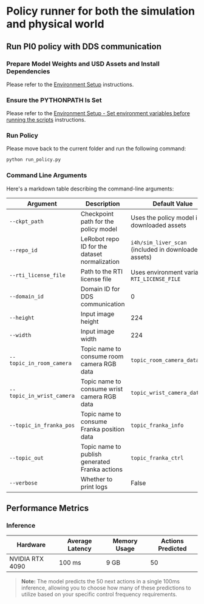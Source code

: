# Policy runner for both the simulation and physical world

## Run PI0 policy with DDS communication

### Prepare Model Weights and USD Assets and Install Dependencies

Please refer to the [Environment Setup](../../README.md#environment-setup) instructions.

### Ensure the PYTHONPATH Is Set

Please refer to the [Environment Setup - Set environment variables before running the scripts](../../README.md#set-environment-variables-before-running-the-scripts) instructions.

### Run Policy

Please move back to the current folder and run the following command:

```sh
python run_policy.py
```

### Command Line Arguments

Here's a markdown table describing the command-line arguments:

| Argument | Description | Default Value |
|----------|-------------|---------------|
| `--ckpt_path` | Checkpoint path for the policy model | Uses the policy model in the downloaded assets |
| `--repo_id` | LeRobot repo ID for the dataset normalization | `i4h/sim_liver_scan` (included in downloaded assets) |
| `--rti_license_file` | Path to the RTI license file | Uses environment variable `RTI_LICENSE_FILE` |
| `--domain_id` | Domain ID for DDS communication | 0 |
| `--height` | Input image height | 224 |
| `--width` | Input image width | 224 |
| `--topic_in_room_camera` | Topic name to consume room camera RGB data | `topic_room_camera_data_rgb` |
| `--topic_in_wrist_camera` | Topic name to consume wrist camera RGB data | `topic_wrist_camera_data_rgb` |
| `--topic_in_franka_pos` | Topic name to consume Franka position data | `topic_franka_info` |
| `--topic_out` | Topic name to publish generated Franka actions | `topic_franka_ctrl` |
| `--verbose` | Whether to print logs | False |

## Performance Metrics

### Inference

| Hardware | Average Latency  | Memory Usage | Actions Predicted
|----------|----------------|-------------------|--------------|
| NVIDIA RTX 4090 | 100 ms | 9 GB | 50 |

> **Note:** The model predicts the 50 next actions in a single 100ms inference, allowing you to choose how many of these predictions to utilize based on your specific control frequency requirements.
